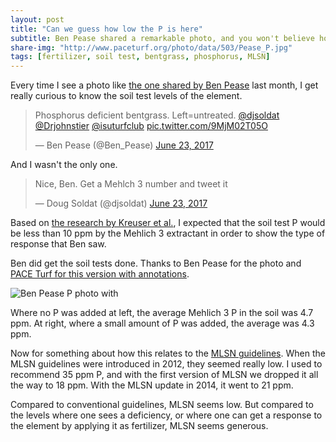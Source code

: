 ```yaml
---
layout: post
title: "Can we guess how low the P is here"
subtitle: Ben Pease shared a remarkable photo, and you won't believe how low the P is
share-img: "http://www.paceturf.org/photo/data/503/Pease_P.jpg"
tags: [fertilizer, soil test, bentgrass, phosphorus, MLSN]
---
```


Every time I see a photo like [the one shared by Ben Pease](https://twitter.com/Ben_Pease/status/878271403644116992) last month, I get really curious to know the soil test levels of the element. 

<blockquote class="twitter-tweet" data-lang="en"><p lang="en" dir="ltr">Phosphorus deficient bentgrass. Left=untreated. <a href="https://twitter.com/djsoldat">@djsoldat</a> <a href="https://twitter.com/Drjohnstier">@Drjohnstier</a> <a href="https://twitter.com/isuturfclub">@isuturfclub</a> <a href="https://t.co/9MjM02T05O">pic.twitter.com/9MjM02T05O</a></p>&mdash; Ben Pease (@Ben_Pease) <a href="https://twitter.com/Ben_Pease/status/878271403644116992">June 23, 2017</a></blockquote>
<script async src="//platform.twitter.com/widgets.js" charset="utf-8"></script>

And I wasn't the only one.

<blockquote class="twitter-tweet" data-conversation="none" data-lang="en"><p lang="en" dir="ltr">Nice, Ben. Get a Mehlch 3 number and tweet it</p>&mdash; Doug Soldat (@djsoldat) <a href="https://twitter.com/djsoldat/status/878286634697052160">June 23, 2017</a></blockquote>
<script async src="//platform.twitter.com/widgets.js" charset="utf-8"></script>

Based on [the research by Kreuser et al.](http://www.blog.asianturfgrass.com/2009/07/how-much-phosphorus-does-grass-require.html), I expected that the soil test P would be less than 10 ppm by the Mehlich 3 extractant in order to show the type of response that Ben saw.

Ben did get the soil tests done. Thanks to Ben Pease for the photo and [PACE Turf for this version with annotations](https://www.paceturf.org/photo/cultural-practices/p1745-phosphorus.html).

![Ben Pease P photo with ](http://www.paceturf.org/photo/data/503/Pease_P.jpg)

Where no P was added at left, the average Mehlich 3 P in the soil was 4.7 ppm. At right, where a small amount of P was added, the average was 4.3 ppm. 

Now for something about how this relates to the [MLSN guidelines](https://www.paceturf.org/journal/minimum_level_for_sustainable_nutrition). When the MLSN guidelines were introduced in 2012, they seemed really low. I used to recommend 35 ppm P, and with the first version of MLSN we dropped it all the way to 18 ppm. With the MLSN update in 2014, it went to 21 ppm. 

Compared to conventional guidelines, MLSN seems low. But compared to the levels where one sees a deficiency, or where one can get a response to the element by applying it as fertilizer, MLSN seems generous. 

